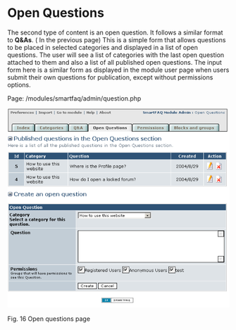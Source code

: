 # Open Questions

The second type of content is an open question. It follows a similar format to **Q&As**. \( In the previous page\) This is a simple form that allows questions to be placed in selected categories and displayed in a list of open questions. The user will see a list of categories with the last open question attached to them and also a list of all published open questions. The input form here is a similar form as displayed in the module user page when users submit their own questions for publication, except without permissions options.

Page: /modules/smartfaq/admin/question.php

![](../.gitbook/assets/open.png)

Fig. 16 Open questions page

